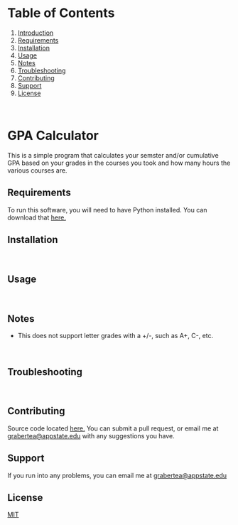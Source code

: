 # Table of Contents
1. [Introduction](#intro)
2. [Requirements](#requirements)
3. [Installation](#install)  
4. [Usage](#usage)
5. [Notes](#notes)
6. [Troubleshooting](#trouble)
7. [Contributing](#con)
8. [Support](#support)
9. [License](#license)  
<br>


# GPA Calculator <a name="intro"></a>  
This is a simple program that calculates your semster and/or cumulative GPA based
on your grades in the courses you took and how many hours the  various courses are.
<br>  

## Requirements <a name="requirements"></a>  
To run this software, you will need to have Python installed.
You can download that [here.](https://www.python.org/downloads/)
<br>  

## Installation <a name="install"></a>  
 
<br>  

## Usage <a name="usage"></a>  

<br> 

## Notes <a name="notes"></a>  
* This does not support letter grades with a +/-, such as A+, C-, etc. 
<br>  

## Troubleshooting <a name="trouble"></a>  

<br>  

## Contributing <a name="con"></a>  
Source code located [here.](https://github.com/Grabertea/CalculateGPA)
You can submit a pull request, or email me at 
grabertea@appstate.edu with any suggestions you have.
<br>  

## Support <a name="support"></a>  
If you run into any problems, you 
can email me at grabertea@appstate.edu
<br>

## License <a name="license"></a>  
[MIT](https://choosealicense.com/licenses/mit/)
